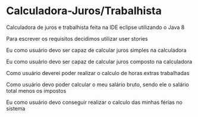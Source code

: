 # Calculadora-Juros/Trabalhista
Calculadora de juros e trabalhista feita na IDE eclipse utilizando o Java 8

Para escrever os requisitos decidimos utilizar user stories

Eu como usuário devo ser capaz de calcular juros simples na calculadora

Eu como usuário devo ser capaz de calcular juros composto na calculadora

Como usuário deverei poder realizar o calculo de horas extras trabalhadas

Como usuário devo poder calcular o meu salário bruto, sendo ele o salário total menos os impostos

Eu como usuário devo conseguir realizar o calculo das minhas férias no sistema
